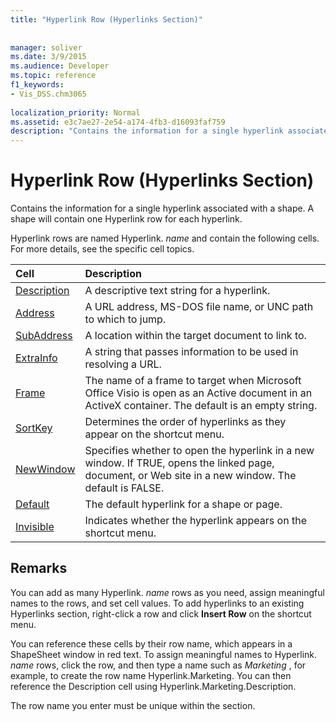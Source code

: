 ```yaml
---
title: "Hyperlink Row (Hyperlinks Section)"
 
 
manager: soliver
ms.date: 3/9/2015
ms.audience: Developer
ms.topic: reference
f1_keywords:
- Vis_DSS.chm3065
 
localization_priority: Normal
ms.assetid: e3c7ae27-2e54-a174-4fb3-d16093faf759
description: "Contains the information for a single hyperlink associated with a shape. A shape will contain one Hyperlink row for each hyperlink."
---
```


# Hyperlink Row (Hyperlinks Section)

Contains the information for a single hyperlink associated with a shape. A shape will contain one Hyperlink row for each hyperlink.
  
Hyperlink rows are named Hyperlink. *name*  and contain the following cells. For more details, see the specific cell topics. 
  
|**Cell**|**Description**|
|:-----|:-----|
|[Description](description-cell-hyperlinks-section.md) <br/> |A descriptive text string for a hyperlink.  <br/> |
|[Address](address-cell-hyperlinks-section.md) <br/> |A URL address, MS-DOS file name, or UNC path to which to jump.  <br/> |
|[SubAddress](subaddress-cell-hyperlinks-section.md) <br/> |A location within the target document to link to.  <br/> |
|[ExtraInfo](extrainfo-cell-hyperlinks-section.md) <br/> |A string that passes information to be used in resolving a URL.  <br/> |
|[Frame](frame-cell-hyperlinks-section.md) <br/> |The name of a frame to target when Microsoft Office Visio is open as an Active document in an ActiveX container. The default is an empty string.  <br/> |
|[SortKey](sortkey-cell-hyperlinks-section.md) <br/> |Determines the order of hyperlinks as they appear on the shortcut menu.  <br/> |
|[NewWindow](newwindow-cell-hyperlinks-section.md) <br/> |Specifies whether to open the hyperlink in a new window. If TRUE, opens the linked page, document, or Web site in a new window. The default is FALSE.  <br/> |
|[Default](default-cell-hyperlinks-section.md) <br/> |The default hyperlink for a shape or page.  <br/> |
|[Invisible](invisible-cell-hyperlinks-section.md) <br/> |Indicates whether the hyperlink appears on the shortcut menu.  <br/> |
   
## Remarks

 You can add as many Hyperlink.  *name*  rows as you need, assign meaningful names to the rows, and set cell values. To add hyperlinks to an existing Hyperlinks section, right-click a row and click **Insert Row** on the shortcut menu. 
  
You can reference these cells by their row name, which appears in a ShapeSheet window in red text. To assign meaningful names to Hyperlink. *name*  rows, click the row, and then type a name such as  *Marketing*  , for example, to create the row name Hyperlink.Marketing. You can then reference the Description cell using Hyperlink.Marketing.Description. 
  
The row name you enter must be unique within the section.
  

